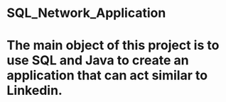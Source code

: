 # SQL_Network_Application

# The main object of this project is to use SQL and Java to create an application that can act similar to Linkedin. 
